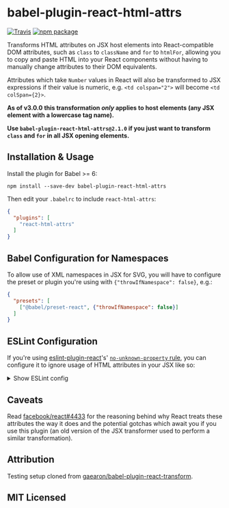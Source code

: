 # babel-plugin-react-html-attrs

[![Travis][travis-badge]][travis]
[![npm package][npm-badge]][npm]

Transforms HTML attributes on JSX host elements into React-compatible DOM attributes, such as `class` to `className` and `for` to `htmlFor`, allowing you to copy and paste HTML into your React components without having to manually change attributes to their DOM equivalents.

Attributes which take `Number` values in React will also be transformed to JSX expressions if their value is numeric, e.g. `<td colspan="2">` will become `<td colSpan={2}>`.

**As of v3.0.0 this transformation _only_ applies to host elements (any JSX element with a lowercase tag name).**

**Use `babel-plugin-react-html-attrs@2.1.0` if you just want to transform `class` and `for` in all JSX opening elements.**

## Installation & Usage

Install the plugin for Babel >= 6:

```
npm install --save-dev babel-plugin-react-html-attrs
```

Then edit your `.babelrc` to include `react-html-attrs`:

```json
{
  "plugins": [
    "react-html-attrs"
  ]
}
```

## Babel Configuration for Namespaces

To allow use of XML namespaces in JSX for SVG, you will have to configure the preset or plugin you're using with `{"throwIfNamespace": false}`, e.g.:

```json
{
  "presets": [
    ["@babel/preset-react", {"throwIfNamespace": false}]
  ]
}
```

## ESLint Configuration

If you're using [eslint-plugin-react](https://github.com/yannickcr/eslint-plugin-react)'s' [`no-unknown-property` rule](https://github.com/yannickcr/eslint-plugin-react/blob/master/docs/rules/no-unknown-property.md), you can configure it to ignore usage of HTML attributes in your JSX like so:

<details>
<summary>Show ESLint config</summary>
<pre>{
  "react/no-unknown-property": [2, {"ignore": ​["accept-charset", "accesskey", "allowfullscreen", "autocapitalize", "autocomplete", "autocorrect", "autofocus", "autoplay", "autosave", "cellpadding", "cellspacing", "charset", "class", "classid", "colspan", "contenteditable", "contextmenu", "controlslist", "crossorigin", "datetime", "disablepictureinpicture", "disableremoteplayback", "enctype", "for", "formaction", "formenctype", "formmethod", "formnovalidate", "formtarget", "frameborder", "hreflang", "http-equiv", "inputmode", "itemid", "itemprop", "itemref", "itemscope", "itemtype", "keyparams", "keytype", "marginheight", "marginwidth", "maxlength", "mediagroup", "minlength", "nomodule", "novalidate", "playsinline", "radiogroup", "readonly", "referrerpolicy", "rowspan", "spellcheck", "srcdoc", "srclang", "srcset", "tabindex", "usemap", "accent-height", "alignment-baseline", "arabic-form", "baseline-shift", "cap-height", "clip-path", "clip-rule", "color-interpolation", "color-interpolation-filters", "color-profile", "color-rendering", "dominant-baseline", "enable-background", "fill-opacity", "fill-rule", "flood-color", "flood-opacity", "font-family", "font-size", "font-size-adjust", "font-stretch", "font-style", "font-variant", "font-weight", "glyph-name", "glyph-orientation-horizontal", "glyph-orientation-vertical", "horiz-adv-x", "horiz-origin-x", "image-rendering", "letter-spacing", "lighting-color", "marker-end", "marker-mid", "marker-start", "overline-position", "overline-thickness", "paint-order", "panose-1", "pointer-events", "rendering-intent", "shape-rendering", "stop-color", "stop-opacity", "strikethrough-position", "strikethrough-thickness", "stroke-dasharray", "stroke-dashoffset", "stroke-linecap", "stroke-linejoin", "stroke-miterlimit", "stroke-opacity", "stroke-width", "text-anchor", "text-decoration", "text-rendering", "underline-position", "underline-thickness", "unicode-bidi", "unicode-range", "units-per-em", "v-alphabetic", "v-hanging", "v-ideographic", "v-mathematical", "vector-effect", "vert-adv-y", "vert-origin-x", "vert-origin-y", "word-spacing", "writing-mode", "x-height", "xlink:actuate", "xlink:arcrole", "xlink:href", "xlink:role", "xlink:show", "xlink:title", "xlink:type", "xml:base", "xml:lang", "xml:space", "xmlns:xlink"]}]
}</pre>
</details>

## Caveats

Read [facebook/react#4433](https://github.com/facebook/react/issues/4433) for the reasoning behind why React treats these attributes the way it does and the potential gotchas which await you if you use this plugin (an old version of the JSX transformer used to perform a similar transformation).

## Attribution

Testing setup cloned from [gaearon/babel-plugin-react-transform](https://github.com/gaearon/babel-plugin-react-transform).

## MIT Licensed

[travis-badge]: https://img.shields.io/travis/insin/babel-plugin-react-html-attrs/master.png?style=flat-square
[travis]: https://travis-ci.org/insin/babel-plugin-react-html-attrs

[npm-badge]: https://img.shields.io/npm/v/babel-plugin-react-html-attrs.png?style=flat-square
[npm]: https://www.npmjs.org/package/babel-plugin-react-html-attrs
